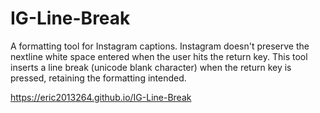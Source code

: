 # IG-Line-Break

A formatting tool for Instagram captions. Instagram doesn't preserve the nextline white space entered when the user hits the return key. This tool inserts a line break (unicode blank character) when the return key is pressed, retaining the formatting intended.

https://eric2013264.github.io/IG-Line-Break
